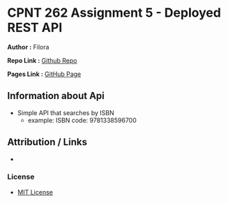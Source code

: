 # CPNT 262 Assignment 5 - Deployed REST API

**Author :** Filora

**Repo Link :** [Github Repo](https://github.com/aeoyu/cpnt262-a5)

**Pages Link :** [GitHub Page](https://aeoyu.github.io/cpnt262-a5/)

## Information about Api

- Simple API that searches by ISBN
  - example: ISBN code: 9781338596700

## Attribution / Links

- []()

### License

- [MIT License](https://opensource.org/licenses/MIT)

